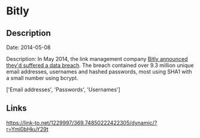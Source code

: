 # Bitly

## Description

Date: 2014-05-08

Description:
In May 2014, the link management company <a href="https://bitly.com/blog/urgent-security-update-regarding-your-bitly-account/" target="_blank" rel="noopener">Bitly announced they'd suffered a data breach</a>. The breach contained over 9.3 million unique email addresses, usernames and hashed passwords, most using SHA1 with a small number using bcrypt.


['Email addresses', 'Passwords', 'Usernames']

## Links

https://link-to.net/1229997/369.74850222422305/dynamic/?r=Yml0bHkuY29t